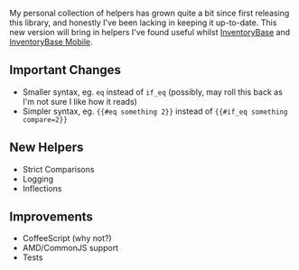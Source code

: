 My personal collection of helpers has grown quite a bit since first releasing this library, and honestly I've been lacking in keeping it up-to-date. This new version will bring in helpers I've found useful whilst [InventoryBase](http://inventorybase.com) and [InventoryBase Mobile](http://inventorybase.com/mobile).

## Important Changes
* Smaller syntax, eg. `eq` instead of `if_eq` (possibly, may roll this back as I'm not sure I like how it reads)
* Simpler syntax, eg. `{{#eq something 2}}` instead of `{{#if_eq something compare=2}}`

## New Helpers
* Strict Comparisons
* Logging
* Inflections

## Improvements
* CoffeeScript (why not?)
* AMD/CommonJS support
* Tests
